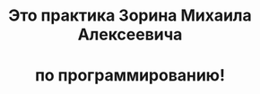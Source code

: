 <body>
  <center>
<h1 align="center">Это практика Зорина Михаила Алексеевича</h1>
<h1 align="center">по программированию!</h1>
<img scr="https://www.youtube.com/watch?v=FtutLA63Cp8&list=LL&index=7">

    
  </center>
</body>
